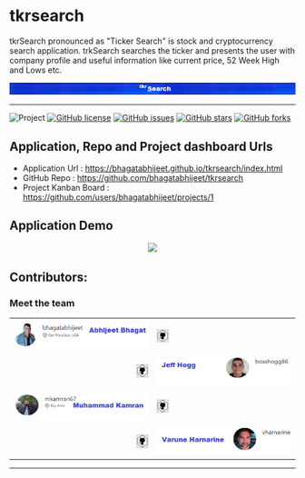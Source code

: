 # tkrsearch

tkrSearch pronounced as "Ticker Search" is stock and cryptocurrency  search application.
trkSearch searches the ticker and presents the user with company profile and useful information like current price, 52 Week High and Lows etc.

<div align="center">
<img src="images/logo_large.png"/>
</div>
<hr/>

![Project](https://img.shields.io/badge/tkrSearch-%E2%9D%A4%EF%B8%8F-blue)
[![GitHub license](https://img.shields.io/github/license/bhagatabhijeet/tkrsearch?style=plastic)](https://github.com/bhagatabhijeet/tkrsearch/blob/master/LICENSE)
[![GitHub issues](https://img.shields.io/github/issues/bhagatabhijeet/tkrsearch?style=plastic)](https://github.com/bhagatabhijeet/tkrsearch/issues)
[![GitHub stars](https://img.shields.io/github/stars/bhagatabhijeet/tkrsearch?style=plastic)](https://github.com/bhagatabhijeet/tkrsearch/stargazers)
[![GitHub forks](https://img.shields.io/github/forks/bhagatabhijeet/tkrsearch)](https://github.com/bhagatabhijeet/tkrsearch/network)


## Application, Repo  and Project dashboard Urls
* Application Url : https://bhagatabhijeet.github.io/tkrsearch/index.html
* GitHub Repo : https://github.com/bhagatabhijeet/tkrsearch
* Project Kanban Board : https://github.com/users/bhagatabhijeet/projects/1


## Application Demo
<div align="center">
<img src="images/tkrSearch.gif"/>
</div>

## Contributors:
### Meet the team
|||
| --- | --- |
|![Abhijeet Bhagat](images/abhi.png)|[<img align="left" alt="Abhijeet" width="22px" src="images/github.png"/>](https://github.com/bhagatabhijeet)|
|[<img align="right" alt="Jeff" width="22px" src="images/github.png"/>](https://github.com/bosshogg86)|![Jeff Hogg](images/jeff.png)|
|![Muhammad Kamran](images/muhammad.png)|[<img align="left" alt="Muhammad" width="22px" src="images/github.png"/>](https://github.com/mkamran67)|
|[<img align="right" alt="Varune" width="22px" src="images/github.png"/>](https://github.com/vharnarine)|![Varune Harnarine](images/varune.png)|
<hr/>







